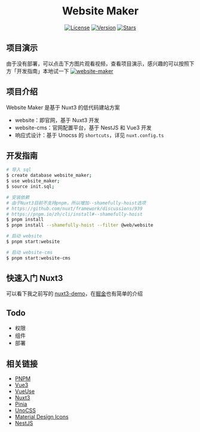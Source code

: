 <h1 align="center">Website Maker</h1>
<p align="center">
  <a href="https://github.com/hd996/website-maker"><img src="https://img.shields.io/github/license/hd996/website-maker?color=%231890FF&style=flat-square" alt="License"></a>
  <a href="https://github.com/hd996/website-maker"><img src="https://img.shields.io/badge/node->=14.x-brightgreen.svg" alt="Version"></a>
  <a href="https://github.com/hd996/website-maker"><img src="https://img.shields.io/github/stars/hd996/website-maker?color=%231890FF&style=flat-square" alt="Stars"></a>
</p>

## 项目演示

由于没有部署，可以点击下方图片观看视频，查看项目演示，感兴趣的可以按照下方「开发指南」本地试一下
[![website-maker](https://web-cdn.agora.io/website-maker/imgs/website-maker.png)](https://www.bilibili.com/video/BV1kZ4y1y7wE/)

## 项目介绍

Website Maker 是基于 Nuxt3 的低代码建站方案

- website：即官网，基于 Nuxt3 开发
- website-cms：官网配置平台，基于 NestJS 和 Vue3 开发
- 响应式设计：基于 Unocss 的 `shortcuts`，详见 `nuxt.config.ts`

## 开发指南

```bash
# 导入 sql
$ create database website_maker;
$ use website_maker;
$ source init.sql;

# 安装依赖
# 由于Nuxt3目前不支持pnpm，所以增加--shamefully-hoist选项
# https://github.com/nuxt/framework/discussions/939
# https://pnpm.io/zh/cli/install#--shamefully-hoist
$ pnpm install
$ pnpm install --shamefully-hoist --filter @web/website

# 启动 website
$ pnpm start:website

# 启动 website-cms
$ pnpm start:website-cms
```

## 快速入门 Nuxt3

可以看下我之前写的 [nuxt3-demo](https://github.com/hd996/nuxt3-demo)，在[掘金](https://juejin.cn/post/7031436488260730911)也有简单的介绍

## Todo

- 权限
- 组件
- 部署

## 相关链接

- [PNPM](https://pnpm.io)
- [Vue3](https://v3.cn.vuejs.org/guide/introduction.html)
- [VueUse](https://vueuse.org/guide)
- [Nuxt3](https://v3.nuxtjs.org)
- [Pinia](https://github.com/posva/pinia)
- [UnoCSS](https://github.com/antfu/unocss)
- [Material Design Icons](https://icon-sets.iconify.design/mdi)
- [NestJS](https://docs.nestjs.cn/8/introduction)
